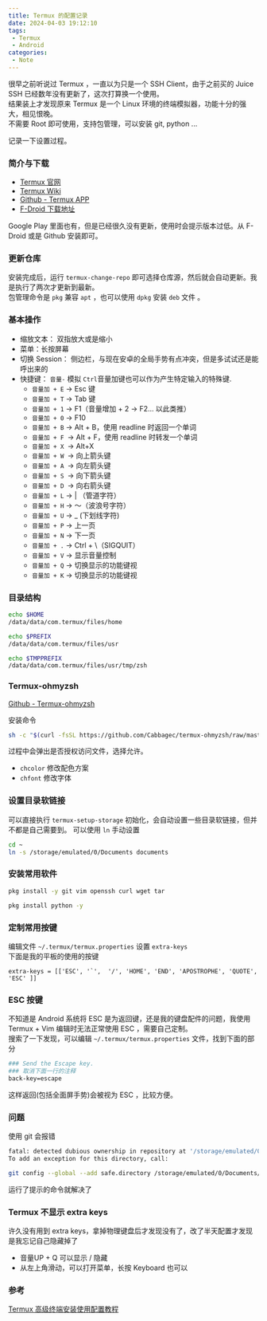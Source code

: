 ```yaml
---
title: Termux 的配置记录
date: 2024-04-03 19:12:10
tags:
 - Termux
 - Android
categories:
 - Note
---
```


很早之前听说过 Termux ，一直以为只是一个 SSH Client，由于之前买的 Juice SSH 已经数年没有更新了，这次打算换一个使用。  
结果装上才发现原来 Termux 是一个 Linux 环境的终端模拟器，功能十分的强大，相见恨晚。  
不需要 Root 即可使用，支持包管理，可以安装 git, python ... 

记录一下设置过程。
<!--more-->

### 简介与下载 
- [Termux 官网](https://termux.dev/cn/index.html)
- [Termux Wiki](https://wiki.termux.com/wiki/Main_Page)
- [Github - Termux APP](https://github.com/termux/termux-app)
- [F-Droid 下载地址](https://f-droid.org/packages/com.termux/)

Google Play 里面也有，但是已经很久没有更新，使用时会提示版本过低。从 F-Droid 或是 Github 安装即可。  

### 更新仓库 
安装完成后，运行 `termux-change-repo` 即可选择仓库源，然后就会自动更新。我是执行了两次才更新到最新。    
包管理命令是 `pkg` 兼容 `apt` ，也可以使用 `dpkg` 安装 `deb` 文件 。  

### 基本操作
- 缩放文本： 双指放大或是缩小
- 菜单：长按屏幕
- 切换 Session： 侧边栏，与现在安卓的全局手势有点冲突，但是多试试还是能呼出来的
- 快捷键： `音量-` 模拟 `Ctrl`音量加键也可以作为产生特定输入的特殊键.
    - `音量加 + E` -> Esc 键
    - `音量加 + T` -> Tab 键
    - `音量加 + 1` -> F1（音量增加 + 2 → F2… 以此类推）
    - `音量加 + 0` -> F10
    - `音量加 + B` -> Alt + B，使用 readline 时返回一个单词
    - `音量加 + F `-> Alt + F，使用 readline 时转发一个单词
    - `音量加 + X `-> Alt+X
    - `音量加 + W `-> 向上箭头键
    - `音量加 + A `-> 向左箭头键
    - `音量加 + S `-> 向下箭头键
    - `音量加 + D `-> 向右箭头键
    - `音量加 + L` -> | （管道字符）
    - `音量加 + H` -> 〜（波浪号字符）
    - `音量加 + U` -> _ (下划线字符)
    - `音量加 + P` -> 上一页
    - `音量加 + N` -> 下一页
    - `音量加 + .` -> Ctrl + \（SIGQUIT）
    - `音量加 + V` -> 显示音量控制
    - `音量加 + Q` -> 切换显示的功能键视
    - `音量加 + K` -> 切换显示的功能键视

### 目录结构
```bash
echo $HOME
/data/data/com.termux/files/home

echo $PREFIX
/data/data/com.termux/files/usr

echo $TMPPREFIX
/data/data/com.termux/files/usr/tmp/zsh
```

### Termux-ohmyzsh
[Github - Termux-ohmyzsh](https://github.com/Cabbagec/termux-ohmyzsh/)  

安装命令
```sh
sh -c "$(curl -fsSL https://github.com/Cabbagec/termux-ohmyzsh/raw/master/install.sh)"
```

过程中会弹出是否授权访问文件，选择允许。

- `chcolor` 修改配色方案
- `chfont` 修改字体

### 设置目录软链接
可以直接执行 `termux-setup-storage` 初始化，会自动设置一些目录软链接，但并不都是自己需要到。
可以使用 `ln` 手动设置  
```sh
cd ~
ln -s /storage/emulated/0/Documents documents
```

### 安装常用软件
```sh
pkg install -y git vim openssh curl wget tar
```

```sh
pkg install python -y 
```

### 定制常用按键 
编辑文件 `~/.termux/termux.properties` 设置 `extra-keys`  
下面是我的平板的使用的按键
```
extra-keys = [['ESC', '`',  '/', 'HOME', 'END', 'APOSTROPHE', 'QUOTE', 'ESC' ]]
```

### ESC 按键
不知道是 Android 系统将 ESC 是为返回键，还是我的键盘配件的问题，我使用 Termux + Vim 编辑时无法正常使用 ESC ，需要自己定制。  
搜索了一下发现，可以编辑 `~/.termux/termux.properties` 文件，找到下面的部分
```bash
### Send the Escape key.
### 取消下面一行的注释
back-key=escape
```
这样返回(包括全面屏手势)会被视为 ESC ，比较方便。   

### 问题
使用 git 会报错
```sh
fatal: detected dubious ownership in repository at '/storage/emulated/0/Documents/obsidian'
To add an exception for this directory, call:

git config --global --add safe.directory /storage/emulated/0/Documents/obsidian
```
运行了提示的命令就解决了  

### Termux 不显示 extra keys
许久没有用到 extra keys，拿掉物理键盘后才发现没有了，改了半天配置才发现是我忘记自己隐藏掉了
 - 音量UP + Q 可以显示 / 隐藏
 - 从左上角滑动，可以打开菜单，长按 Keyboard 也可以

### 参考
[Termux 高级终端安装使用配置教程](https://www.sqlsec.com/2018/05/termux.html)